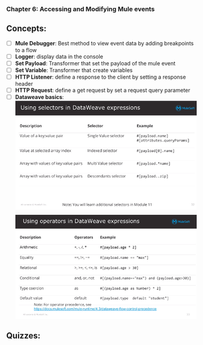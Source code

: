 ### Chapter 6: Accessing and Modifying Mule events
## Concepts:
- [ ] **Mule Debugger**: Best method to view event data by adding breakpoints to a flow
- [ ] **Logger**: display data in the console
- [ ] **Set Payload**: Transformer that set the payload of the mule event
- [ ] **Set Variable**: Transformer that create variables
- [ ] **HTTP Listener**: define a response to the client by setting a response header
- [ ] **HTTP Request**: define a get request by set a request query parameter
- [ ] **Dataweave basics**:
![](https://github.com/kraynguyen1/LearningMulesoft/blob/main/Week3/Screenshot%202021-07-16%20150833.png)
![](https://github.com/kraynguyen1/LearningMulesoft/blob/main/Week3/Screenshot%202021-07-16%20150848.png)

## Quizzes:
